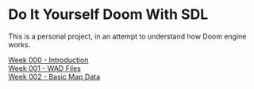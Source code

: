 # Do It Yourself Doom With SDL
This is a personal project, in an attempt to understand how Doom engine works.

[Week 000 - Introduction](../Week000/tutorial)  
[Week 001 - WAD Files](../Week001/tutorial)  
[Week 002 - Basic Map Data](../Week002/tutorial)  
